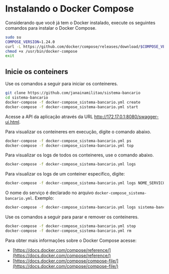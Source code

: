# Instalando o Docker Compose

Considerando que você já tem o Docker instalado, execute os seguintes comandos para instalar o Docker Compose.

```sh
sudo su
COMPOSE_VERSION=1.24.0
curl -L https://github.com/docker/compose/releases/download/$COMPOSE_VERSION/docker-compose-`uname -s`-`uname -m` > /usr/bin/docker-compose
chmod +x /usr/bin/docker-compose
exit
```

## Inicie os conteiners

Use os comandos a seguir para iniciar os conteineres.

```sh
git clone https://github.com/janainamilitao/sistema-bancario
cd sistema-bancario
docker-compose -f docker-compose_sistema-bancario.yml create
docker-compose -f docker-compose_sistema-bancario.yml start
```

Acesse a API da aplicação através da URL http://172.17.0.1:8080/swagger-ui.html.


Para visualizar os conteineres em execução, digite o comando abaixo.

```sh
docker-compose -f docker-compose_sistema-bancario.yml ps
docker-compose -f docker-compose_sistema-bancario.yml top
```

Para visualizar os logs de todos os conteineres, use o comando abaixo.

```sh
docker-compose -f docker-compose_sistema-bancario.yml logs
```

Para visualizar os logs de um conteiner especifico, digite:

```sh
docker-compose -f docker-compose_sistema-bancario.yml logs NOME_SERVICO
```

O nome do serviço é declarado no arquivo ``docker-compose_sistema-bancario.yml``. Exemplo:

```sh
docker-compose -f docker-compose_sistema-bancario.yml logs sistema-bancario
```

Use os comandos a seguir para parar e remover os conteineres.

```sh
docker-compose -f docker-compose_sistema-bancario.yml stop
docker-compose -f docker-compose_sistema-bancario.yml rm
```

Para obter mais informações sobre o Docker Compose acesse:

* [https://docs.docker.com/compose/reference/](https://docs.docker.com/compose/reference/)
* [https://docs.docker.com/compose/compose-file/](https://docs.docker.com/compose/compose-file/)
